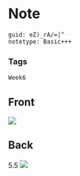 # Note
```
guid: eZ)_rA/=|^
notetype: Basic+++
```

### Tags
```
Week6
```

## Front
<img src="paste-6fd03a8645289a4ed5cc5a0ef1cce8e946b18fa7.jpg">

## Back
5.5
<img src="paste-a91186fbe3b169c5486e0f3f4e6c429ba6e550e4.jpg">
